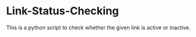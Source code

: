 # Link-Status-Checking
This is a python script to check whether the given link is active or inactive.
